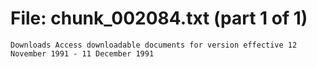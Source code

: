 ﻿# File: chunk_002084.txt (part 1 of 1)
```
Downloads Access downloadable documents for version effective 12 November 1991 - 11 December 1991
```

